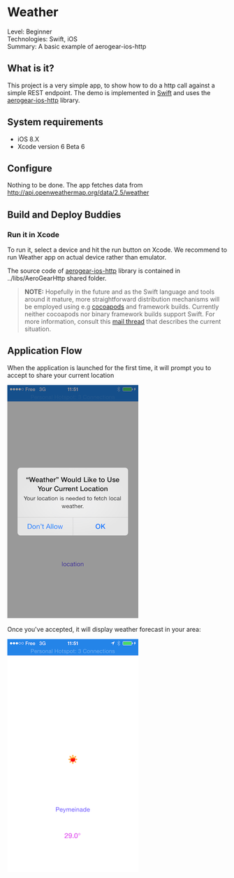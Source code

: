Weather
=======
Level: Beginner  
Technologies: Swift, iOS  
Summary: A basic example of aerogear-ios-http  

What is it?
-----------

This project is a very simple app, to show how to do a http call against a simple REST endpoint. The demo is implemented in [Swift](https://developer.apple.com/swift/) and uses the [aerogear-ios-http](https://github.com/aerogear/aerogear-ios-http) library. 

System requirements
-------------------
- iOS 8.X
- Xcode version 6 Beta 6

Configure
---------
Nothing to be done. 
The app fetches data from http://api.openweathermap.org/data/2.5/weather

Build and Deploy Buddies
------------------------

### Run it in Xcode

To run it, select a device and hit the run button on Xcode. We recommend to run Weather app on actual device rather than emulator.

The source code of [aerogear-ios-http](https://github.com/aerogear/aerogear-ios-http) library is contained in ../libs/AeroGearHttp shared folder.

> **NOTE:** Hopefully in the future and as the Swift language and tools around it mature, more straightforward distribution mechanisms will be employed using e.g [cocoapods](http://cocoapods.org) and framework builds. Currently neither cocoapods nor binary framework builds support Swift. For more information, consult this [mail thread](http://aerogear-dev.1069024.n5.nabble.com/aerogear-dev-Swift-Frameworks-Static-libs-and-Cocoapods-td8456.html) that describes the current situation.

Application Flow
----------------

When the application is launched for the first time, it will prompt you to accept to share your current location

![import](weather.png)

Once you've accepted, it will display weather forecast in your area:

![import](weather2.png)
